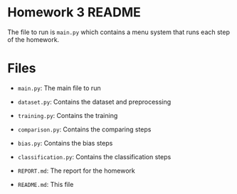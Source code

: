 <!-- readme for homework 3 -->

# Homework 3 README

The file to run is `main.py` which contains a menu system that runs each step of the homework.

# Files

- `main.py`: The main file to run
- `dataset.py`: Contains the dataset and preprocessing
- `training.py`: Contains the training
- `comparison.py`: Contains the comparing steps
- `bias.py`: Contains the bias steps
- `classification.py`: Contains the classification steps

- `REPORT.md`: The report for the homework
- `README.md`: This file

